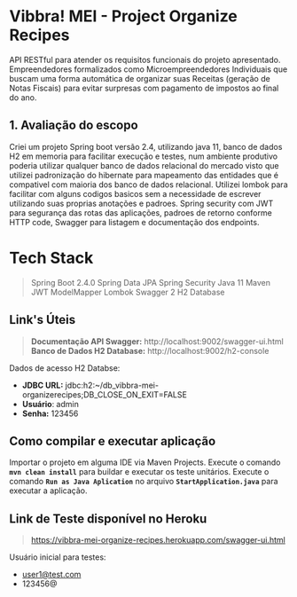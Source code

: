 # Vibbra! MEI - Project Organize Recipes

API RESTful para atender os requisitos funcionais do projeto apresentado.
Empreendedores formalizados como Microempreendedores Individuais que buscam uma forma automática de organizar suas Receitas (geração de Notas Fiscais) para evitar surpresas com pagamento de impostos ao final do ano.

## 1. Avaliação do escopo
Criei um projeto Spring boot versão 2.4, utilizando java 11, banco de dados H2 em memoria para facilitar execução e testes, num ambiente produtivo poderia utilizar qualquer banco de dados relacional do mercado visto que utilizei padronização do hibernate para mapeamento das entidades que é compativel com maioria dos banco de dados relacional. Utilizei lombok para facilitar com alguns codigos basicos sem a necessidade de escrever utilizando suas proprias anotações e padroes. Spring security com JWT para segurança das rotas das aplicações, padroes de retorno conforme HTTP code, Swagger para listagem e documentação dos endpoints.

# Tech Stack

> Spring Boot 2.4.0
> Spring Data JPA 
> Spring Security
> Java 11
> Maven 
> JWT 
> ModelMapper 
> Lombok 
> Swagger 2 
> H2 Database 

## Link's Úteis

> **Documentação API Swagger:** http://localhost:9002/swagger-ui.html
> **Banco de Dados H2 Database:** http://localhost:9002/h2-console

Dados de acesso H2 Databse:
 - **JDBC URL:** jdbc:h2:~/db_vibbra-mei-organizerecipes;DB_CLOSE_ON_EXIT=FALSE
 - **Usuário**: admin
 - **Senha:** 123456

## Como compilar e executar aplicação

Importar o projeto em alguma IDE via Maven Projects. Execute o comando **`mvn clean install`** para buildar e executar os teste unitários. Execute o comando **`Run as Java Aplication`** no arquivo **`StartApplication.java`** para executar a aplicação.

## Link de Teste disponível no Heroku
> https://vibbra-mei-organize-recipes.herokuapp.com/swagger-ui.html

Usuário inicial para testes:

 - user1@test.com
 - 123456@

